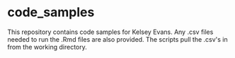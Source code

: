 # code_samples
This repository contains code samples for Kelsey Evans. 
Any .csv files needed to run the .Rmd files are also provided. The scripts pull the .csv's in from the working directory. 
